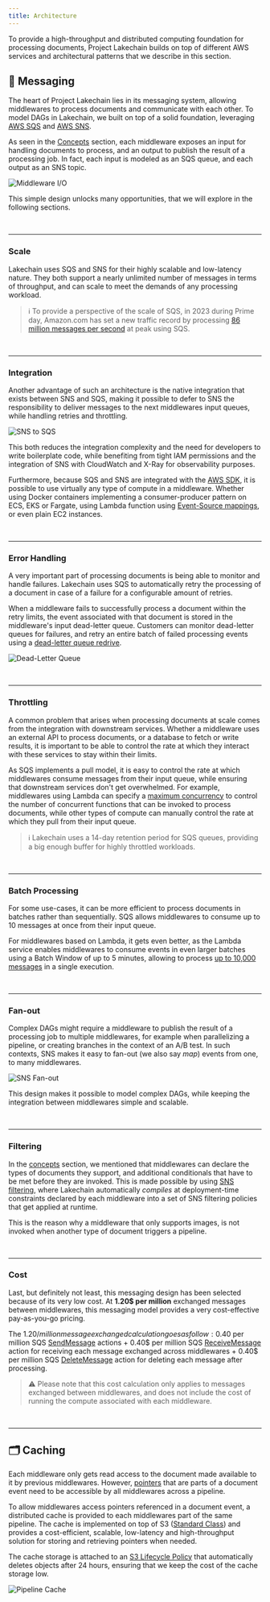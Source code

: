 ```yaml
---
title: Architecture
---
```


To provide a high-throughput and distributed computing foundation for processing documents, Project Lakechain builds on top of different AWS services and architectural patterns that we describe in this section.

## 📨 Messaging

The heart of Project Lakechain lies in its messaging system, allowing middlewares to process documents and communicate with each other. To model DAGs in Lakechain, we built on top of a solid foundation, leveraging [AWS SQS](https://aws.amazon.com/sqs/) and [AWS SNS](https://aws.amazon.com/sns/).

As seen in the [Concepts](/project-lakechain/general/concepts) section, each middleware exposes an input for handling documents to process, and an output to publish the result of a processing job. In fact, each input is modeled as an SQS queue, and each output as an SNS topic.

![Middleware I/O](../../../assets/middleware-io.png)

This simple design unlocks many opportunities, that we will explore in the following sections.

<br />

---

### Scale

Lakechain uses SQS and SNS for their highly scalable and low-latency nature. They both support a nearly unlimited number of messages in terms of throughput, and can scale to meet the demands of any processing workload.

> ℹ️ To provide a perspective of the scale of SQS, in 2023 during Prime day, Amazon.com has set a new traffic record by processing [86 million messages per second](https://aws.amazon.com/blogs/aws/prime-day-2023-powered-by-aws-all-the-numbers/) at peak using SQS.

<br />

---

### Integration

Another advantage of such an architecture is the native integration that exists between SNS and SQS, making it possible to defer to SNS the responsibility to deliver messages to the next middlewares input queues, while handling retries and throttling.

![SNS to SQS](../../../assets/sns-to-sqs-native-integration.png)

This both reduces the integration complexity and the need for developers to write boilerplate code, while benefiting from tight IAM permissions and the integration of SNS with CloudWatch and X-Ray for observability purposes.

Furthermore, because SQS and SNS are integrated with the [AWS SDK](https://aws.amazon.com/developer/tools/), it is possible to use virtually any type of compute in a middleware. Whether using Docker containers implementing a consumer-producer pattern on ECS, EKS or Fargate, using Lambda function using [Event-Source mappings](https://docs.aws.amazon.com/lambda/latest/dg/invocation-eventsourcemapping.html), or even plain EC2 instances.

<br />

---

### Error Handling

A very important part of processing documents is being able to monitor and handle failures. Lakechain uses SQS to automatically retry the processing of a document in case of a failure for a configurable amount of retries.

When a middleware fails to successfully process a document within the retry limits, the event associated with that document is stored in the middleware's input dead-letter queue. Customers can monitor dead-letter queues for failures, and retry an entire batch of failed processing events using a [dead-letter queue redrive](https://docs.aws.amazon.com/AWSSimpleQueueService/latest/SQSDeveloperGuide/sqs-configure-dead-letter-queue-redrive.html).

![Dead-Letter Queue](../../../assets/sqs-dead-letter-queue.png)

<br />

---

### Throttling

A common problem that arises when processing documents at scale comes from the integration with downstream services. Whether a middleware uses an external API to process documents, or a database to fetch or write results, it is important to be able to control the rate at which they interact with these services to stay within their limits.

As SQS implements a pull model, it is easy to control the rate at which middlewares consume messages from their input queue, while ensuring that downstream services don't get overwhelmed. For example, middlewares using Lambda can specify a [maximum concurrency](https://aws.amazon.com/blogs/compute/introducing-maximum-concurrency-of-aws-lambda-functions-when-using-amazon-sqs-as-an-event-source/) to control the number of concurrent functions that can be invoked to process documents, while other types of compute can manually control the rate at which they pull from their input queue.

> ℹ️ Lakechain uses a 14-day retention period for SQS queues, providing a big enough buffer for highly throttled workloads.

<br />

---

### Batch Processing

For some use-cases, it can be more efficient to process documents in batches rather than sequentially. SQS allows middlewares to consume up to 10 messages at once from their input queue.

For middlewares based on Lambda, it gets even better, as the Lambda service enables middlewares to consume events in even larger batches using a Batch Window of up to 5 minutes, allowing to process [up to 10,000 messages](https://docs.aws.amazon.com/lambda/latest/dg/with-sqs.html#events-sqs-eventsource) in a single execution.

<br />

---

### Fan-out

Complex DAGs might require a middleware to publish the result of a processing job to multiple middlewares, for example when parallelizing a pipeline, or creating branches in the context of an A/B test. In such contexts, SNS makes it easy to fan-out (we also say *map*) events from one, to many middlewares.

![SNS Fan-out](../../../assets/sns-fan-out.png)

This design makes it possible to model complex DAGs, while keeping the integration between middlewares simple and scalable.

<br />

---

### Filtering

In the [concepts](/project-lakechain/general/concepts) section, we mentioned that middlewares can declare the types of documents they support, and additional conditionals that have to be met before they are invoked. This is made possible by using [SNS filtering](https://docs.aws.amazon.com/sns/latest/dg/sns-message-filtering.html), where Lakechain automatically *compiles* at deployment-time constraints declared by each middleware into a set of SNS filtering policies that get applied at runtime.

This is the reason why a middleware that only supports images, is not invoked when another type of document triggers a pipeline.

<br />

---

### Cost

Last, but definitely not least, this messaging design has been selected because of its very low cost. At **1.20$ per million** exchanged messages between middlewares, this messaging model provides a very cost-effective pay-as-you-go pricing.

The 1.20$/million message exchanged calculation goes as follow :
0.40$ per million SQS [SendMessage](https://docs.aws.amazon.com/AWSJavaScriptSDK/latest/AWS/SQS.html#sendMessage-property) actions + 0.40$ per million SQS [ReceiveMessage](https://docs.aws.amazon.com/AWSJavaScriptSDK/latest/AWS/SQS.html#receiveMessage-property) action for receiving each message exchanged across middlewares + 0.40$ per million SQS [DeleteMessage](https://docs.aws.amazon.com/AWSJavaScriptSDK/latest/AWS/SQS.html#deleteMessage-property) action for deleting each message after processing.

> ⚠️ Please note that this cost calculation only applies to messages exchanged between middlewares, and does not include the cost of running the compute associated with each middleware.

<br>

---

## 🗂️ Caching

Each middleware only gets read access to the document made available to it by previous middlewares. However,
[pointers](/project-lakechain/general/events/#using-pointers) that are parts of a document event need to be accessible by all middlewares across a pipeline.

To allow middlewares access pointers referenced in a document event, a distributed cache is provided to each middlewares part of the same pipeline. The cache is implemented on top of S3 ([Standard Class](https://aws.amazon.com/s3/storage-classes/)) and provides a cost-efficient, scalable, low-latency and high-throughput solution for storing and retrieving pointers when needed.

The cache storage is attached to an [S3 Lifecycle Policy](https://docs.aws.amazon.com/AmazonS3/latest/userguide/object-lifecycle-mgmt.html) that automatically deletes objects after 24 hours, ensuring that we keep the cost of the cache storage low.

![Pipeline Cache](../../../assets/pipeline-cache.png)
